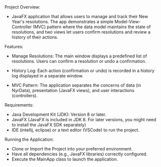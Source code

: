 Project Overview:

- JavaFX application that allows users to manage and track their New Year's resolutions.
  The app demonstrates a simple Model-View-Controller (MVC) pattern where the data model maintains the state of resolutions,
  and two views let users confirm resolutions and review a history of their actions.

Features:

- Manage Resolutions:
  The main window displays a predefined list of resolutions. Users can confirm a resolution or undo a confirmation.

- History Log:
  Each action (confirmation or undo) is recorded in a history log displayed in a separate window.

- MVC Pattern:
  The application separates the concerns of data (in NyrData), presentation (JavaFX views), and user interactions (controllers).


 Requirements:
 
 - Java Development Kit (JDK): Version 8 or later.
 - JavaFX (JavaFX is included in JDK 8. For later versions, you might need to install the JavaFX SDK separately)
 - IDE (intellij, eclipse) or a text editor (VSCode) to run the project.


 Running the Application:
 - Clone or Import the Project into your preferred environment.
 - Have all dependencies (e.g., JavaFX libraries) correctly configured.
 - Execute the MainApp class to launch the application.
 
